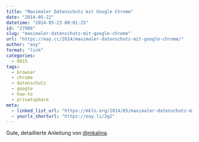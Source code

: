 ```yaml
---
title: "Maximaler Datenschutz mit Google Chrome"
date: "2014-05-22"
datetime: "2014-05-23 00:01:25"
id: "27986"
slug: "maximaler-datenschutz-mit-google-chrome"
url: "https://eay.cc/2014/maximaler-datenschutz-mit-google-chrome/"
author: "eay"
format: "link"
categories:
  - 0815
tags:
  - browser
  - chrome
  - datenschutz
  - google
  - how-to
  - privatsphare
meta:
  - linked_list_url: "https://mkln.org/2014/05/maximaler-datenschutz-mit-google-chrome/"
  - yourls_shorturl: "https://eay.li/2g2"
---
```


Gute, detaillierte Anleitung von [@mkalina](https://twitter.com/mkalina/).
